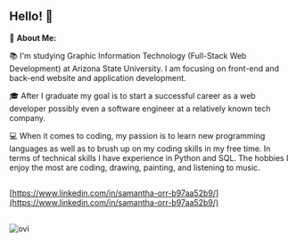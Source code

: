 ## Hello! 🙂

🌱 **About Me:**

📚 I'm studying Graphic Information Technology (Full-Stack Web Development) at Arizona State University. I am focusing on front-end and back-end website and application development.

🎓 After I graduate my goal is to start a successful career as a web developer possibly even a software engineer at a relatively known tech company.

💻 When it comes to coding, my passion is to learn new programming languages as well as to brush up on my coding skills in my free time. In terms of technical skills I have experience in Python and SQL. The hobbies I enjoy the most are coding, drawing, painting, and listening to music.

##
[https://www.linkedin.com/in/samantha-orr-b97aa52b9/](https://www.linkedin.com/in/samantha-orr-b97aa52b9/)
              

##
<img src="https://github-readme-stats.vercel.app/api/top-langs?username=madushadhanushka&show_icons=true&locale=en&layout=compact&theme=chartreuse-dark" alt="ovi" />
<!--
**Saorr2/Saorr2** is a ✨ _special_ ✨ repository because its `README.md` (this file) appears on your GitHub profile.

Here are some ideas to get you started:

- 🔭 I’m currently working on ...
- 🌱 I’m currently learning ...
- 👯 I’m looking to collaborate on ...
- 🤔 I’m looking for help with ...
- 💬 Ask me about ...
- 📫 How to reach me: ...
- 😄 Pronouns: ...
- ⚡ Fun fact: ...
-->
